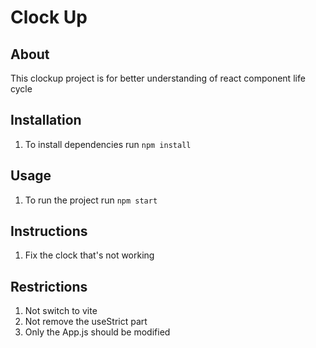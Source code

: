 
# Clock Up

## About
This clockup project is for better understanding of react component life cycle

## Installation
1. To install dependencies run `npm install`

## Usage
1. To run the project run `npm start`

## Instructions
1. Fix the clock that's not working

## Restrictions
1. Not switch to vite
2. Not remove the useStrict part
3. Only the App.js should be modified 


